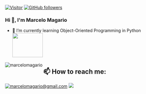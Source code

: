 

[![Visitor](https://visitor-badge.laobi.icu/badge?page_id=marcelomagario.marcelomagario)](https://github.com/marcelomagario) [![GitHub followers](https://img.shields.io/github/followers/marcelomagario.svg?style=social&label=Follow)](https://github.com/marcelomagario?tab=followers)

### Hi 👋, I'm Marcelo Magario 

- 🌱 I’m currently learning Object-Oriented Programming in Python <img src="https://cdn.jsdelivr.net/gh/devicons/devicon/icons/python/python-original-wordmark.svg" width="100" height="80" />
<!--
**marcelomagario/marcelomagario** is a ✨ _special_ ✨ repository because its `README.md` (this file) appears on your GitHub profile.

Here are some ideas to get you started:

- 🔭 I’m currently working on ...
- 🌱 I’m currently learning ...
- 👯 I’m looking to collaborate on ...
- 🤔 I’m looking for help with ...
- 💬 Ask me about ...
- 📫 How to reach me: ...
- 😄 Pronouns: ...
- ⚡ Fun fact: ...
-->
<p><img align="left" src="https://github-readme-stats.vercel.app/api/top-langs?username=marcelomagario&show_icons=true&theme=dark&locale=en&layout=compact" alt="marcelomagario" /></p>

<p>
<h2>📫 How to reach me:</h2>

<a href="mailto:marcelomagario@gmail.com">![marcelomagario@gmail.com](https://img.shields.io/badge/Gmail-D14836?style=for-the-badge&logo=gmail&logoColor=white)</a>
[<img src="https://img.shields.io/badge/Instagram-E4405F?style=for-the-badge&logo=instagram&logoColor=white"/>](https://www.instagram.com/marcelomagario/)

<!-- <a href="https://www.linkedin.com/in/marcelomagario/">![LinkedIn](https://img.shields.io/badge/LinkedIn-0077B5?style=for-the-badge&logo=linkedin&logoColor=white)</a> -->
</p>
